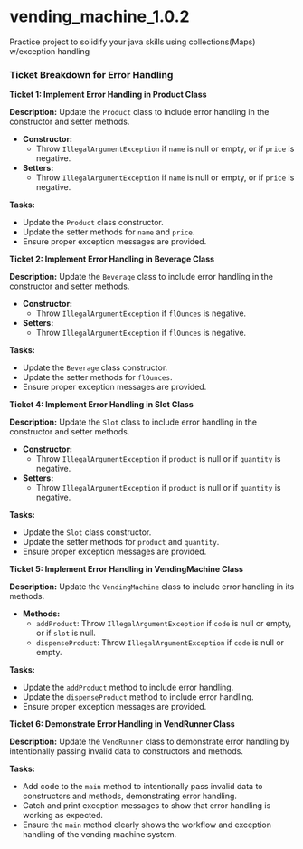# vending_machine_1.0.2
Practice project to solidify your java skills using collections(Maps) w/exception handling


### Ticket Breakdown for Error Handling

**Ticket 1: Implement Error Handling in Product Class**

**Description:** Update the `Product` class to include error handling in the constructor and setter methods.
- **Constructor:**
  - Throw `IllegalArgumentException` if `name` is null or empty, or if `price` is negative.
- **Setters:**
  - Throw `IllegalArgumentException` if `name` is null or empty, or if `price` is negative.

**Tasks:**
- Update the `Product` class constructor.
- Update the setter methods for `name` and `price`.
- Ensure proper exception messages are provided.


**Ticket 2: Implement Error Handling in Beverage Class**

**Description:** Update the `Beverage` class to include error handling in the constructor and setter methods.
- **Constructor:**
  - Throw `IllegalArgumentException` if `flOunces` is negative.
- **Setters:**
  - Throw `IllegalArgumentException` if `flOunces` is negative.

**Tasks:**
- Update the `Beverage` class constructor.
- Update the setter methods for `flOunces`.
- Ensure proper exception messages are provided.

**Ticket 4: Implement Error Handling in Slot Class**

**Description:** Update the `Slot` class to include error handling in the constructor and setter methods.
- **Constructor:**
  - Throw `IllegalArgumentException` if `product` is null or if `quantity` is negative.
- **Setters:**
  - Throw `IllegalArgumentException` if `product` is null or if `quantity` is negative.

**Tasks:**
- Update the `Slot` class constructor.
- Update the setter methods for `product` and `quantity`.
- Ensure proper exception messages are provided.

**Ticket 5: Implement Error Handling in VendingMachine Class**

**Description:** Update the `VendingMachine` class to include error handling in its methods.
- **Methods:**
  - `addProduct`: Throw `IllegalArgumentException` if `code` is null or empty, or if `slot` is null.
  - `dispenseProduct`: Throw `IllegalArgumentException` if `code` is null or empty.

**Tasks:**
- Update the `addProduct` method to include error handling.
- Update the `dispenseProduct` method to include error handling.
- Ensure proper exception messages are provided.

**Ticket 6: Demonstrate Error Handling in VendRunner Class**

**Description:** Update the `VendRunner` class to demonstrate error handling by intentionally passing invalid data to constructors and methods.

**Tasks:**
- Add code to the `main` method to intentionally pass invalid data to constructors and methods, demonstrating error handling.
- Catch and print exception messages to show that error handling is working as expected.
- Ensure the `main` method clearly shows the workflow and exception handling of the vending machine system.

